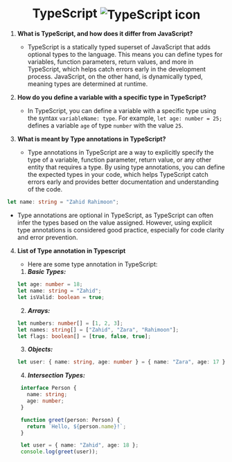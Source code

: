 <h1 align="center">
   TypeScript
  <img align="center" src="https://img.icons8.com/color/48/000000/typescript.png" alt="TypeScript icon">
</h1>





1. **What is TypeScript, and how does it differ from JavaScript?**
   - TypeScript is a statically typed superset of JavaScript that adds optional types to the language. This means you can define types for variables, function parameters, return values, and more in TypeScript, which helps catch errors early in the development process. JavaScript, on the other hand, is dynamically typed, meaning types are determined at runtime.

2. **How do you define a variable with a specific type in TypeScript?**
   - In TypeScript, you can define a variable with a specific type using the syntax `variableName: type`. For example, `let age: number = 25;` defines a variable `age` of type `number` with the value `25`.

3. **What is meant by Type annotations in TypeScript?**
   - Type annotations in TypeScript are a way to explicitly specify the type of a variable, function parameter, return value, or any other entity that requires a type. By using type annotations, you can define the expected types in your code, which helps TypeScript catch errors early and provides better documentation and understanding of the code.

```typescript
let name: string = "Zahid Rahimoon";
```
 - Type annotations are optional in TypeScript, as TypeScript can often infer the types based on the value assigned. However, using explicit type annotations is considered good practice, especially for code clarity and error prevention.

4. **List of Type annotation in Typescript**
    - Here are some type annotation in TypeScript:

     1. ***Basic Types:***
   ```typescript
   let age: number = 18;
   let name: string = "Zahid";
   let isValid: boolean = true;
   ```

     2. ***Arrays:***
   ```typescript
   let numbers: number[] = [1, 2, 3];
   let names: string[] = ["Zahid", "Zara", "Rahimoon"];
   let flags: boolean[] = [true, false, true];
   ```

      3. ***Objects:***
   ```typescript
   let user: { name: string, age: number } = { name: "Zara", age: 17 };
   ```

      4. ***Intersection Types:***

    ```typescript
     interface Person {
       name: string;
       age: number;
     }

     function greet(person: Person) {
       return `Hello, ${person.name}!`;
     }

     let user = { name: "Zahid", age: 18 };
     console.log(greet(user)); 
     ```
